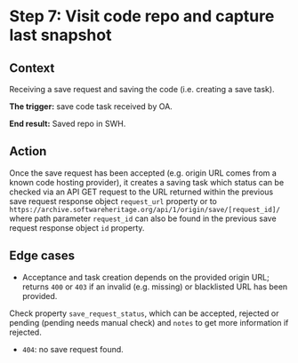 # Step 7: Visit code repo and capture last snapshot

## Context

Receiving a save request and saving the code (i.e. creating a save task).

**The trigger:** save code task received by OA.

**End result:** Saved repo in SWH.

## Action

Once the save request has been accepted (e.g. origin URL comes from a known
code hosting provider), it creates a saving task which status can be checked
via an API GET request to the URL returned within the previous save request
response object `request_url` property or to
`https://archive.softwareheritage.org/api/1/origin/save/[request_id]/` where
path parameter `request_id` can also be found in the previous save request
response object `id` property.

## Edge cases

* Acceptance and task creation depends on the provided origin URL; returns
  `400` or `403` if an invalid (e.g. missing) or blacklisted URL has been
  provided.

Check property `save_request_status`, which can be accepted, rejected or
pending (pending needs manual check) and `notes` to get more information if
rejected.

* `404`: no save request found.
